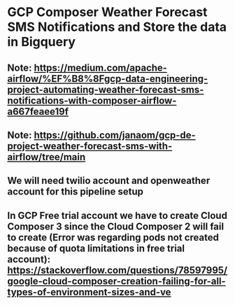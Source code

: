 # GCP Composer Weather Forecast SMS Notifications and Store the data in Bigquery

## Note: https://medium.com/apache-airflow/%EF%B8%8Fgcp-data-engineering-project-automating-weather-forecast-sms-notifications-with-composer-airflow-a667feaee19f

## Note: https://github.com/janaom/gcp-de-project-weather-forecast-sms-with-airflow/tree/main

## We will need twilio account and openweather account for this pipeline setup

## In GCP Free trial account we have to create Cloud Composer 3 since the Cloud Composer 2 will fail to create (Error was regarding pods not created because of quota limitations in free trial account): https://stackoverflow.com/questions/78597995/google-cloud-composer-creation-failing-for-all-types-of-environment-sizes-and-ve